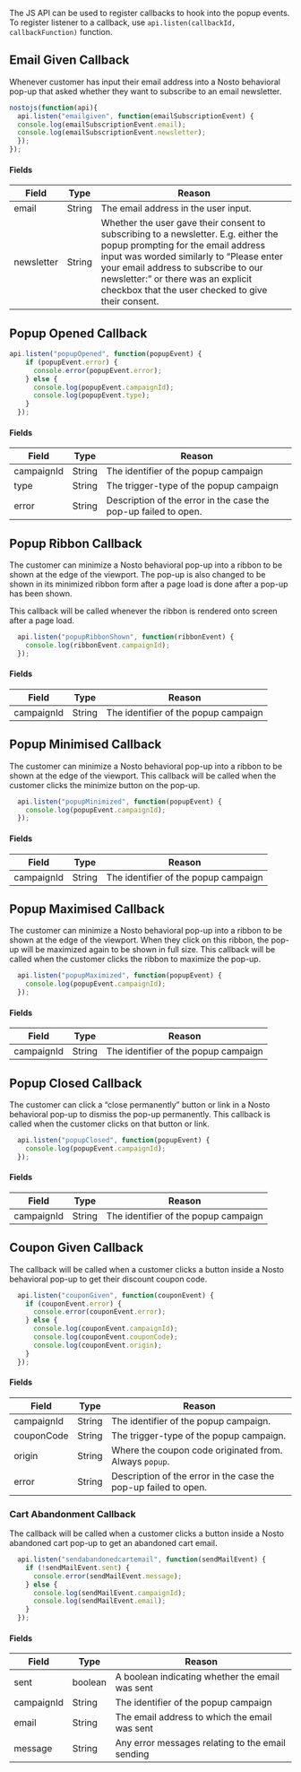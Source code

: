 The JS API can be used to register callbacks to hook into the popup events. To register listener to a callback, use `api.listen(callbackId, callbackFunction)` function.

## Email Given Callback

Whenever customer has input their email address into a Nosto behavioral pop-up that asked whether they want to subscribe to an email newsletter.

```js
nostojs(function(api){
  api.listen("emailgiven", function(emailSubscriptionEvent) {
  console.log(emailSubscriptionEvent.email);
  console.log(emailSubscriptionEvent.newsletter);
  });
});
```

#### Fields

| Field      | Type   | Reason                                                                                                                                                                                                                                                                                                    |
|------------|--------|-----------------------------------------------------------------------------------------------------------------------------------------------------------------------------------------------------------------------------------------------------------------------------------------------------------|
| email      | String | The email address in the user input.                                                                                                                                                                                                                                                                      |
| newsletter | String | Whether the user gave their consent to subscribing to a newsletter. E.g. either the pop­up prompting for the email address input was worded similarly to “Please enter your email address to subscribe to our newsletter:” or there was an explicit checkbox that the user checked to give their consent. |

## Popup Opened Callback

```js
api.listen("popupOpened", function(popupEvent) {
    if (popupEvent.error) {
      console.error(popupEvent.error);
    } else {
      console.log(popupEvent.campaignId);
      console.log(popupEvent.type);
    }
  });
```

#### Fields

| Field      | Type   | Reason                                                          |
|------------|--------|-----------------------------------------------------------------|
| campaignId | String | The identifier of the popup campaign                            |
| type       | String | The trigger-type of the popup campaign                          |
| error      | String | Description of the error in the case the pop-up failed to open. |

## Popup Ribbon Callback

The customer can minimize a Nosto behavioral pop-up into a ribbon to be shown at the edge of the viewport. The pop-up is also changed to be shown in its minimized ribbon form after a page load is done after a pop-up has been shown.

This callback will be called whenever the ribbon is rendered onto screen after a page load.

```js
  api.listen("popupRibbonShown", function(ribbonEvent) {
    console.log(ribbonEvent.campaignId);
  });
```

#### Fields

| Field      | Type   | Reason                               |
|------------|--------|--------------------------------------|
| campaignId | String | The identifier of the popup campaign |

## Popup Minimised Callback

The customer can minimize a Nosto behavioral pop-up into a ribbon to be shown at the edge of the viewport. This callback will be called when the customer clicks the minimize button on the pop-up.

```js
  api.listen("popupMinimized", function(popupEvent) {
    console.log(popupEvent.campaignId);
  });
```

#### Fields

| Field      | Type   | Reason                               |
|------------|--------|--------------------------------------|
| campaignId | String | The identifier of the popup campaign |

## Popup Maximised Callback

The customer can minimize a Nosto behavioral pop-up into a ribbon to be shown at the edge of the viewport. When they click on this ribbon, the pop-up will be maximized again to be shown in full size. This callback will be called when the customer clicks the ribbon to maximize the pop-up.

```js
  api.listen("popupMaximized", function(popupEvent) {
    console.log(popupEvent.campaignId);
  });
```

#### Fields

| Field      | Type   | Reason                               |
|------------|--------|--------------------------------------|
| campaignId | String | The identifier of the popup campaign |

## Popup Closed Callback

The customer can click a “close permanently” button or link in a Nosto behavioral pop-up to dismiss the pop-up permanently. This callback is called when the customer clicks on that button or link.

```js
  api.listen("popupClosed", function(popupEvent) {
    console.log(popupEvent.campaignId);
  });
```

#### Fields

| Field      | Type   | Reason                               |
|------------|--------|--------------------------------------|
| campaignId | String | The identifier of the popup campaign |

## Coupon Given Callback

The callback will be called when a customer clicks a button inside a Nosto behavioral pop-up to get their discount coupon code.

```js
  api.listen("couponGiven", function(couponEvent) {
    if (couponEvent.error) {
      console.error(couponEvent.error);
    } else {
      console.log(couponEvent.campaignId);
      console.log(couponEvent.couponCode);
      console.log(couponEvent.origin);
    }
  });
```

#### Fields

| Field      | Type   | Reason                                                          |
|------------|--------|-----------------------------------------------------------------|
| campaignId | String | The identifier of the popup campaign.                           |
| couponCode | String | The trigger-type of the popup campaign.                         |
| origin     | String | Where the coupon code originated from. Always `popup`.          |
| error      | String | Description of the error in the case the pop-up failed to open. |

### Cart Abandonment Callback

The callback will be called when a customer clicks a button inside a Nosto abandoned cart pop-up to get an abandoned cart email.

```js
  api.listen("sendabandonedcartemail", function(sendMailEvent) {
    if (!sendMailEvent.sent) {
      console.error(sendMailEvent.message);
    } else {
      console.log(sendMailEvent.campaignId);
      console.log(sendMailEvent.email);
    }
  });
```

#### Fields

| Field      | Type    | Reason                                           |
|------------|---------|--------------------------------------------------|
| sent       | boolean | A boolean indicating whether the email was sent  |
| campaignId | String  | The identifier of the popup campaign             |
| email      | String  | The email address to which the email was sent    |
| message    | String  | Any error messages relating to the email sending |